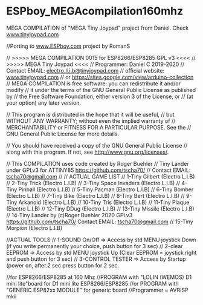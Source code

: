 # ESPboy_MEGAcompilation160mhz

MEGA COMPILATION of "MEGA Tiny Joypad" project from Daniel. Check www.tinyjoypad.com


//Porting to www.ESPboy.com project by RomanS


//    >>>>>  MEGA COMPILATION 0015 for ESP8266/ESP8285  GPL v3 <<<<
//                    >>>>>  MEGA Tiny Joypad  <<<<
//                   Programmer: Daniel C 2019-2020
//             Contact EMAIL: electro_l.i.b@tinyjoypad.com
//              official website: www.tinyjoypad.com
//       or  https://sites.google.com/view/arduino-collection
//  MEGA COMPILATION is free software: you can redistribute it and/or modify
//  it under the terms of the GNU General Public License as published by
// the Free Software Foundation, either version 3 of the License, or
// (at your option) any later version.

//  This program is distributed in the hope that it will be useful,
//  but WITHOUT ANY WARRANTY; without even the implied warranty of
//  MERCHANTABILITY or FITNESS FOR A PARTICULAR PURPOSE.  See the
//  GNU General Public License for more details.

//  You should have received a copy of the GNU General Public License
// along with this program.  If not, see <http://www.gnu.org/licenses/>.

//      This COMPILATION uses code created by Roger Buehler
// Tiny Lander under GPLv3 for ATTINY85  https://github.com/tscha70/ 
//                  Contact EMAIL: tscha70@gmail.com
//
// ACTUAL GAME LIST
//  1-Tiny Gilbert (Electro L.I.B)
//  2-Tiny Trick (Electro L.I.B)
//  3-Tiny Space Invaders (Electro L.I.B)
//  4-Tiny Pinball (Electro L.I.B)
//  5-Tiny Pacman (Electro L.I.B)
//  6-Tiny Bomber (Electro L.I.B)
//  7-Tiny Bike (Electro L.I.B)
//  8-Tiny Bert (Electro L.I.B)
//  9-Tiny Arkanoid (Electro L.I.B)
// 10-Tiny Tris (Electro L.I.B)
// 11-Tiny Plaque (Electro L.I.B)
// 12-Tiny DDug (Electro L.I.B)
// 13-Tiny Missile (Electro L.I.B)
// 14-Tiny Lander by (c)Roger Buehler 2020 GPLv3  https://github.com/tscha70/  Contact EMAIL: tscha70@gmail.com
// 15-Tiny Morpion (Electro L.I.B)

//ACTUAL TOOLS
//  1-SOUND On/Off    => Access by std MENU joystick Down (if you write permanently your choice, push button for 3 sec)
//  2-clear EEPROM    => Access by std MENU joystick Up (Clear EEPROM = joystick right and push button for 3 sec)
//  3-CONTROL TESTER  => Access by Startup (power on, after.2 sec press button for 2 sec.

//for ESP8266/ESP8285 at 160 Mhz
//PROGRAM with "LOLIN (WEMOS) D1 mini lite"board for D1 mini lite ESP8266/ESP8285
//or PROGRAM with "GENERIC ESP82xx MODULE" for generic board
//Programmer = AVRISP mkii

